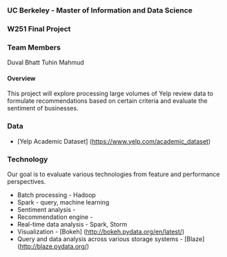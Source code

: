 ### UC Berkeley - Master of Information and Data Science
### W251 Final Project

### Team Members
Duval Bhatt
Tuhin Mahmud

#### Overview
This project will explore processing large volumes of Yelp review data to formulate recommendations based on certain criteria and evaluate the sentiment of businesses.  

### Data
* [Yelp Academic Dataset] (https://www.yelp.com/academic_dataset)

### Technology
Our goal is to evaluate various technologies from feature and performance perspectives.
* Batch processing - Hadoop
* Spark - query, machine learning
* Sentiment analysis -
* Recommendation engine -
* Real-time data analysis - Spark, Storm
* Visualization - [Bokeh] (http://bokeh.pydata.org/en/latest/)
* Query and data analysis across various storage systems - [Blaze] (http://blaze.pydata.org/)



